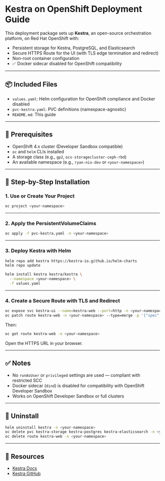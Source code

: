 # Kestra on OpenShift Deployment Guide

This deployment package sets up **Kestra**, an open-source orchestration platform, on Red Hat OpenShift with:
- Persistent storage for Kestra, PostgreSQL, and Elasticsearch
- Secure HTTPS Route for the UI (with TLS edge termination and redirect)
- Non-root container configuration
- ✅ Docker sidecar disabled for OpenShift compatibility

---

## 📦 Included Files

- `values.yaml`: Helm configuration for OpenShift compliance and Docker disabled
- `pvc-kestra.yaml`: PVC definitions (namespace-agnostic)
- `README.md`: This guide

---

## 🚀 Prerequisites

- OpenShift 4.x cluster (Developer Sandbox compatible)
- `oc` and `helm` CLIs installed
- A storage class (e.g., `gp2`, `ocs-storagecluster-ceph-rbd`)
- An available namespace (e.g., `ryan-nix-dev` or `<your-namespace>`)

---

## 🧰 Step-by-Step Installation

### 1. Use or Create Your Project
```bash
oc project <your-namespace>
```

---

### 2. Apply the PersistentVolumeClaims
```bash
oc apply -f pvc-kestra.yaml -n <your-namespace>
```

---

### 3. Deploy Kestra with Helm
```bash
helm repo add kestra https://kestra-io.github.io/helm-charts
helm repo update

helm install kestra kestra/kestra \
  --namespace <your-namespace> \
  -f values.yaml
```

---

### 4. Create a Secure Route with TLS and Redirect
```bash
oc expose svc kestra-ui --name=kestra-web --port=http -n <your-namespace>
oc patch route kestra-web -n <your-namespace> --type=merge -p '{"spec":{"tls":{"termination":"edge","insecureEdgeTerminationPolicy":"Redirect"}}}'
```

Then:
```bash
oc get route kestra-web -n <your-namespace>
```

Open the HTTPS URL in your browser.

---

## ✅ Notes

- No `runAsUser` or `privileged` settings are used — compliant with restricted SCC
- Docker sidecar (`dind`) is disabled for compatibility with OpenShift Developer Sandbox
- Works on OpenShift Developer Sandbox or full clusters

---

## 🧹 Uninstall

```bash
helm uninstall kestra -n <your-namespace>
oc delete pvc kestra-storage kestra-postgres kestra-elasticsearch -n <your-namespace>
oc delete route kestra-web -n <your-namespace>
```

---

## 🔗 Resources

- [Kestra Docs](https://kestra.io/docs/)
- [Kestra GitHub](https://github.com/kestra-io/kestra)
